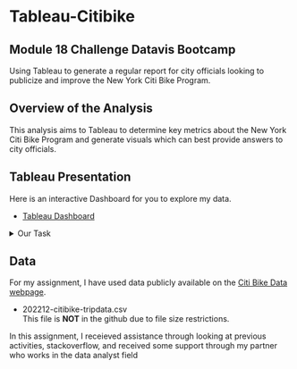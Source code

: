 # Tableau-Citibike
## Module 18 Challenge Datavis Bootcamp
Using Tableau to generate a regular report for city officials looking to publicize and improve the New York Citi Bike Program.

## **Overview of the Analysis**
This analysis aims to Tableau to determine key metrics about the New York Citi Bike Program and generate visuals which can best provide answers to city officials.<br/>

## **Tableau Presentation**
Here is an interactive Dashboard for you to explore my data. <br/>
   * [Tableau Dashboard](https://public.tableau.com/app/profile/philip.lin6790/viz/TableauHomework_16911665661090/DBSummary?publish=yes)<br/>

<details><summary>Our Task</Summary>

1. Design 2–5 visualizations for each discovered phenomenon (4–10 total). You may work with a timespan of your choosing. Optionally, you can also merge multiple datasets from different periods. <br/>
    * The following are questions you may wish to answer. Do not limit yourself to these questions; they are suggestions for a starting point. Be creative! <br/>
        *How many trips have been recorded in total during the chosen period? <br/>
        *By what percentage has total ridership grown? <br/>
        *How have the proportions of short-term customers and annual subscribers changed? <br/>
        *What are the peak hours when bikes are used during the summer months? <br/>
        *What are the peak hours when bikes are used during the winter months? <br/>
        *Today, what are the top 10 stations in the city for starting a journey? Based on data, why do you hypothesize these are the top locations? <br/>
        *Today, what are the top 10 stations in the city for ending a journey? Based on data, why? <br/>
        *Today, what are the bottom 10 stations in the city for starting a journey? Based on data, why? <br/>
        *Today, what are the bottom 10 stations in the city for ending a journey? Based on data, why? <br/>
        *How does the average trip duration change by the type of user? (This may be under "User Type" or "member_casual" depending on the period the data is from). <br/>
        *What is the average distance in miles for a bike trip? <br/>
        *Which bikes (by ID) are most likely due for repair or inspection in the timespan? <br/>
        *How variable is the utilization by bike ID? <br/>
2. Use your visualizations (not necessarily all of them) to design a dashboard for each phenomenon. The dashboards should be accompanied by an analysis explaining why the phenomenon may be occurring. <br/>
3. Create one of the following visualizations for city officials: <br/>
    * Basic: A static map that plots all bike stations with a visual indication of the most popular locations to start and end a journey, with zip code data overlaid on top. <br/>
    * Advanced: A dynamic map that shows how each station's popularity changes over time (by month and year). Again, with zip code data overlaid on the map. <br/>
    * The map you choose should also be accompanied by a write-up describing any trends that were noticed during your analysis. <br/>
4. Create your final presentation: <br/>
    * Create a Tableau story that brings together the visualizations, requested maps, and dashboards. <br/>
    * Ensure your presentation is professional, logical, and visually appealing.
</details>

## **Data**
For my assignment, I have used data publicly available on the [Citi Bike Data webpage](https://citibikenyc.com/system-data). <br/>
   * 202212-citibike-tripdata.csv<br/>
This file is **NOT** in the github due to file size restrictions. <br/>

In this assignment, I receieved assistance through looking at previous activities, stackoverflow, and received some support through my partner who works in the data analyst field<br/>


